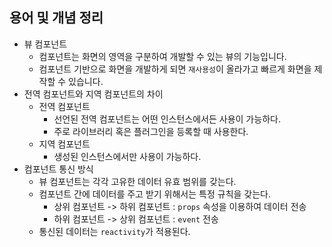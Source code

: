 ## 용어 및 개념 정리
* 뷰 컴포넌트
    * 컴포넌트는 화면의 영역을 구분하여 개발할 수 있는 뷰의 기능입니다.
    * 컴포넌트 기반으로 화면을 개발하게 되면 `재사용성`이 올라가고 빠르게 화면을 제작할 수 있습니다.
* 전역 컴포넌트와 지역 컴포넌트의 차이
    * 전역 컴포넌트
        * 선언된 전역 컴포넌트는 어떤 인스턴스에서든 사용이 가능하다.
        * 주로 라이브러리 혹은 플러그인을 등록할 때 사용한다.
    * 지역 컴포넌트
        * 생성된 인스턴스에서만 사용이 가능하다.
* 컴포넌트 통신 방식
    * 뷰 컴포넌트는 각각 고유한 데이터 유효 범위를 갖는다.
    * 컴포넌트 간에 데이터를 주고 받기 위해서는 특정 규칙을 갖는다.
        * 상위 컴포넌트 -> 하위 컴포넌트 : `props` 속성을 이용하여 데이터 전송
        * 하위 컴포넌트 -> 상위 컴포넌트 : `event` 전송
    * 통신된 데이터는 `reactivity`가 적용된다.